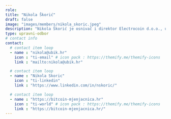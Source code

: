 ```yaml
---
role: 
title: "Nikola Škorić"
draft: false
image: "images/members/nikola_skoric.jpeg"
description: "Nikola Škorić je osnivač i direktor Electrocoin d.o.o., u sastavu kojeg posluje vodeća hrvatska mjenjačnica kriptovaluta i platni sustav Paycek."
type: upravni-odbor
# contact info
contact:
  # contact item loop
  - name : "nikola@ubik.hr"
    icon : "ti-email" # icon pack : https://themify.me/themify-icons
    link : "mailto:nikola@ubik.hr"

  # contact item loop
  - name : "Nikola Skoric"
    icon : "ti-linkedin"
    link : "https://www.linkedin.com/in/nskoric/"

  # contact item loop
  - name : "https://bitcoin-mjenjacnica.hr"
    icon : "ti-world" # icon pack : https://themify.me/themify-icons
    link : "https://bitcoin-mjenjacnica.hr/"
---
```

